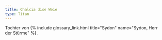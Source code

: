 ```yaml
---
title: Chalcia dise Weie
type: Titan
---
```


Tochter von {% include glossary_link.html title="Sydon" name="Sydon, Herr der Stürme" %}.
